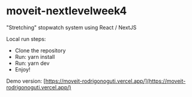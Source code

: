 # moveit-nextlevelweek4

"Stretching" stopwatch system using React / NextJS

Local run steps:
- Clone the repository
- Run: yarn install
- Run: yarn dev
- Enjoy!

Demo version: [https://moveit-rodrigonoguti.vercel.app/](https://moveit-rodrigonoguti.vercel.app/)
